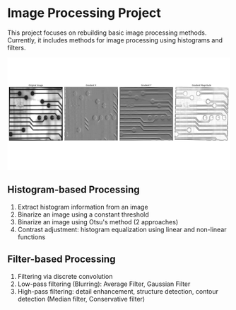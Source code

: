 # Image Processing Project

This project focuses on rebuilding basic image processing methods. Currently, it includes methods for image processing using histograms and filters.

![Example Image](./filter/result/gradient_Sobel_magnitude_circuit.png)


## Histogram-based Processing
1. Extract histogram information from an image
2. Binarize an image using a constant threshold
3. Binarize an image using Otsu's method (2 approaches)
4. Contrast adjustment: histogram equalization using linear and non-linear functions

## Filter-based Processing
1. Filtering via discrete convolution
2. Low-pass filtering (Blurring): Average Filter, Gaussian Filter
3. High-pass filtering: detail enhancement, structure detection, contour detection (Median filter, Conservative filter)
